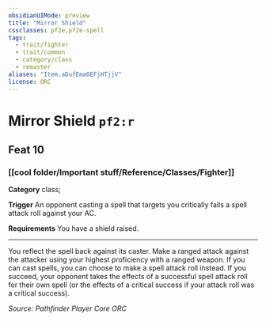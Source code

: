 ```yaml
---
obsidianUIMode: preview
title: "Mirror Shield"
cssclasses: pf2e,pf2e-spell
tags:
  - trait/fighter
  - trait/common
  - category/class
  - remaster
aliases: "Item.aDufEma0EFjHTjjV"
license: ORC
---
```

# Mirror Shield `pf2:r`
## Feat 10
### [[cool folder/Important stuff/Reference/Classes/Fighter]]

**Category** class; 




**Trigger** An opponent casting a spell that targets you critically fails a spell attack roll against your AC.

**Requirements** You have a shield raised.

* * *

You reflect the spell back against its caster. Make a ranged attack against the attacker using your highest proficiency with a ranged weapon. If you can cast spells, you can choose to make a spell attack roll instead. If you succeed, your opponent takes the effects of a successful spell attack roll for their own spell (or the effects of a critical success if your attack roll was a critical success).

*Source: Pathfinder Player Core*
*ORC*